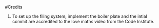 




#Credits

1) To set up the filing system, implement the boiler plate and the intial commit are accredited to the love maths video from the Code Institute.

